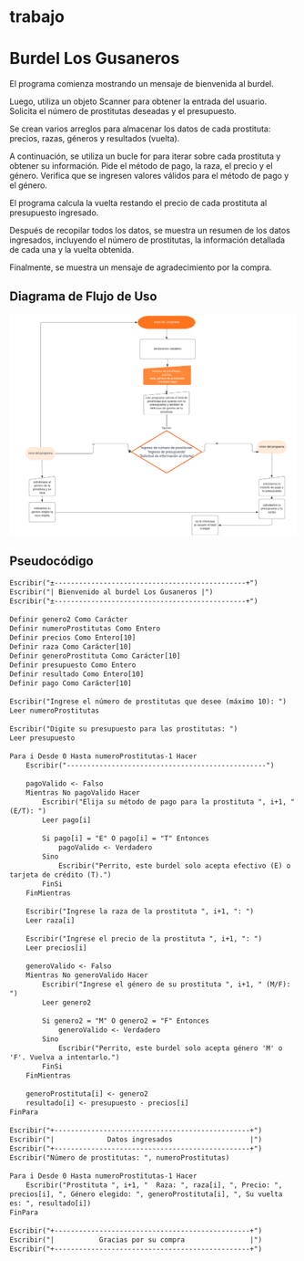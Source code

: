 # trabajo
# Burdel Los Gusaneros

El programa comienza mostrando un mensaje de bienvenida al burdel.

Luego, utiliza un objeto Scanner para obtener la entrada del usuario. Solicita el número de prostitutas deseadas y el presupuesto.

Se crean varios arreglos para almacenar los datos de cada prostituta: precios, razas, géneros y resultados (vuelta).

A continuación, se utiliza un bucle for para iterar sobre cada prostituta y obtener su información. Pide el método de pago, la raza, el precio y el género. Verifica que se ingresen valores válidos para el método de pago y el género.

El programa calcula la vuelta restando el precio de cada prostituta al presupuesto ingresado.

Después de recopilar todos los datos, se muestra un resumen de los datos ingresados, incluyendo el número de prostitutas, la información detallada de cada una y la vuelta obtenida.

Finalmente, se muestra un mensaje de agradecimiento por la compra.

## Diagrama de Flujo de Uso

![Diagrama de Flujo de Uso](https://github.com/sergiodavid432/trabajo/blob/main/_Diagrama%20de%20flujo.png?raw=true)

## Pseudocódigo

```plaintext
Escribir("±-----------------------------------------------+")
Escribir("| Bienvenido al burdel Los Gusaneros |")
Escribir("±-----------------------------------------------+")

Definir genero2 Como Carácter
Definir numeroProstitutas Como Entero
Definir precios Como Entero[10]
Definir raza Como Carácter[10]
Definir generoProstituta Como Carácter[10]
Definir presupuesto Como Entero
Definir resultado Como Entero[10]
Definir pago Como Carácter[10]

Escribir("Ingrese el número de prostitutas que desee (máximo 10): ")
Leer numeroProstitutas

Escribir("Digite su presupuesto para las prostitutas: ")
Leer presupuesto

Para i Desde 0 Hasta numeroProstitutas-1 Hacer
    Escribir("-------------------------------------------------")

    pagoValido <- Falso
    Mientras No pagoValido Hacer
        Escribir("Elija su método de pago para la prostituta ", i+1, " (E/T): ")
        Leer pago[i]

        Si pago[i] = "E" O pago[i] = "T" Entonces
            pagoValido <- Verdadero
        Sino
            Escribir("Perrito, este burdel solo acepta efectivo (E) o tarjeta de crédito (T).")
        FinSi
    FinMientras

    Escribir("Ingrese la raza de la prostituta ", i+1, ": ")
    Leer raza[i]

    Escribir("Ingrese el precio de la prostituta ", i+1, ": ")
    Leer precios[i]

    generoValido <- Falso
    Mientras No generoValido Hacer
        Escribir("Ingrese el género de su prostituta ", i+1, " (M/F): ")
        Leer genero2

        Si genero2 = "M" O genero2 = "F" Entonces
            generoValido <- Verdadero
        Sino
            Escribir("Perrito, este burdel solo acepta género 'M' o 'F'. Vuelva a intentarlo.")
        FinSi
    FinMientras

    generoProstituta[i] <- genero2
    resultado[i] <- presupuesto - precios[i]
FinPara

Escribir("+------------------------------------------------+")
Escribir("|             Datos ingresados                   |")
Escribir("+------------------------------------------------+")
Escribir("Número de prostitutas: ", numeroProstitutas)

Para i Desde 0 Hasta numeroProstitutas-1 Hacer
    Escribir("Prostituta ", i+1, "  Raza: ", raza[i], ", Precio: ", precios[i], ", Género elegido: ", generoProstituta[i], ", Su vuelta es: ", resultado[i])
FinPara

Escribir("+------------------------------------------------+")
Escribir("|           Gracias por su compra                |")
Escribir("+------------------------------------------------+")
